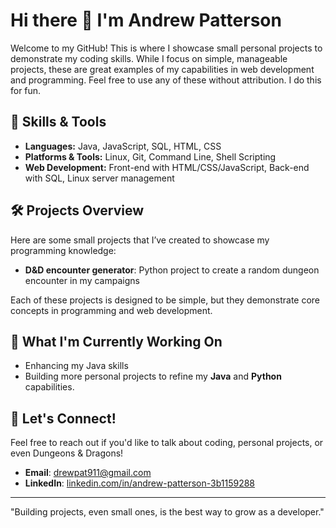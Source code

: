# Hi there 👋 I'm Andrew Patterson

Welcome to my GitHub! This is where I showcase small personal projects to demonstrate my coding skills. While I focus on simple, manageable projects, these are great examples of my capabilities in web development and programming.
Feel free to use any of these without attribution. I do this for fun.

## 🚀 Skills & Tools
- **Languages:** Java, JavaScript, SQL, HTML, CSS
- **Platforms & Tools:** Linux, Git, Command Line, Shell Scripting
- **Web Development:** Front-end with HTML/CSS/JavaScript, Back-end with SQL, Linux server management

## 🛠️ Projects Overview
Here are some small projects that I’ve created to showcase my programming knowledge:

- **D&D encounter generator**: Python project to create a random dungeon encounter in my campaigns

Each of these projects is designed to be simple, but they demonstrate core concepts in programming and web development.

## 🌱 What I'm Currently Working On
- Enhancing my Java skills 
- Building more personal projects to refine my **Java** and **Python** capabilities.

## 💬 Let's Connect!
Feel free to reach out if you'd like to talk about coding, personal projects, or even Dungeons & Dragons!
- **Email**: drewpat911@gmail.com
- **LinkedIn**: [linkedin.com/in/andrew-patterson-3b1159288](www.linkedin.com/in/andrew-patterson-3b1159288)

---

"Building projects, even small ones, is the best way to grow as a developer."
<!---
dpatterson911/dpatterson911 is a ✨ special ✨ repository because its `README.md` (this file) appears on your GitHub profile.
You can click the Preview link to take a look at your changes.
--->
